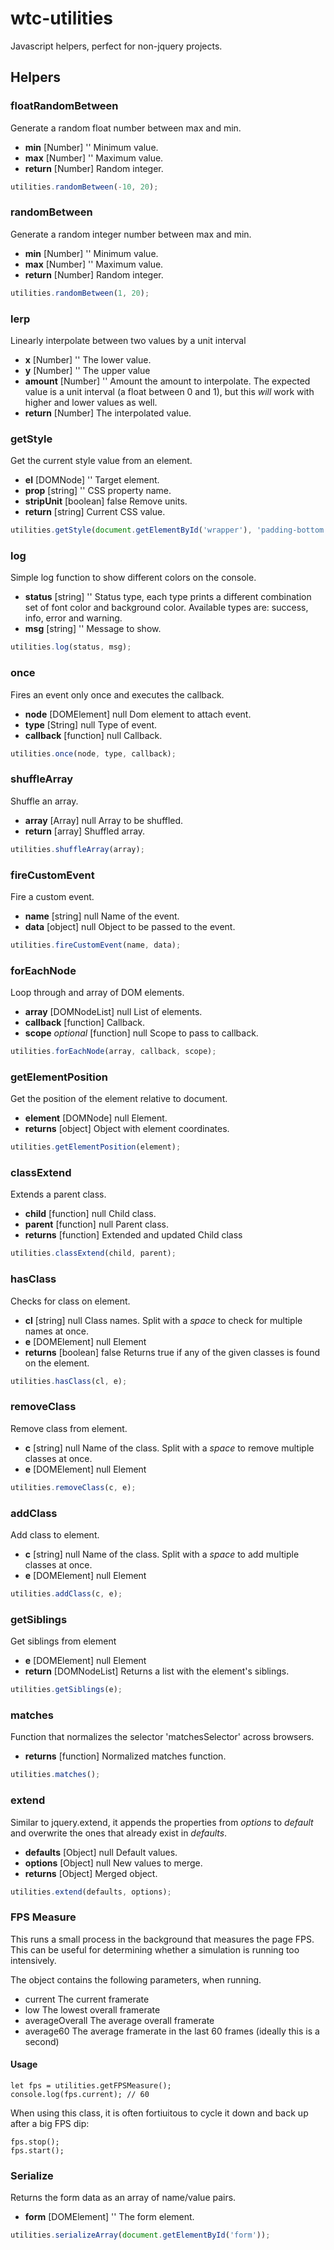 # wtc-utilities
Javascript helpers, perfect for non-jquery projects.
## Helpers
### floatRandomBetween
Generate a random float number between max and min.

* **min** [Number] ''
Minimum value.
* **max** [Number] ''
Maximum value.
* **return** [Number]
Random integer.

```javascript
utilities.randomBetween(-10, 20);
```

### randomBetween
Generate a random integer number between max and min.

* **min** [Number] ''
Minimum value.
* **max** [Number] ''
Maximum value.
* **return** [Number]
Random integer.

```javascript
utilities.randomBetween(1, 20);
```

### lerp
Linearly interpolate between two values by a unit interval

* **x** [Number] ''
The lower value.
* **y** [Number] ''
The upper value
* **amount** [Number] ''
Amount the amount to interpolate. The expected value is a unit interval (a float between 0 and 1), but this *will* work with higher and lower values as well.
* **return** [Number]
The interpolated value.

### getStyle
Get the current style value from an element.

* **el** [DOMNode] ''
Target element.
* **prop** [string] ''
CSS property name.
* **stripUnit** [boolean] false
Remove units.
* **return** [string]
Current CSS value.

```javascript
utilities.getStyle(document.getElementById('wrapper'), 'padding-bottom');
```

### log
Simple log function to show different colors on the console.

* **status** [string] ''
Status type, each type prints a different combination set of font color and background color.
Available types are: success, info, error and warning.
* **msg** [string] ''
Message to show.

```javascript
utilities.log(status, msg);
```

### once
Fires an event only once and executes the callback.
* **node** [DOMElement] null
Dom element to attach event.
* **type** [String] null
Type of event.
* **callback** [function] null
Callback.

```javascript
utilities.once(node, type, callback);
```

### shuffleArray
Shuffle an array.
* **array** [Array] null
Array to be shuffled.
* **return** [array]
Shuffled array.

```javascript
utilities.shuffleArray(array);
```

### fireCustomEvent
Fire a custom event.
* **name** [string] null
Name of the event.
* **data** [object] null
Object to be passed to the event.

```javascript
utilities.fireCustomEvent(name, data);
```

### forEachNode
Loop through and array of DOM elements.
* **array** [DOMNodeList] null
List of elements.
* **callback** [function]
Callback.
* **scope** _optional_ [function] null
Scope to pass to callback.

```javascript
utilities.forEachNode(array, callback, scope);
```

### getElementPosition
Get the position of the element relative to document.
* **element** [DOMNode] null
Element.
* **returns** [object]
Object with element coordinates.

```javascript
utilities.getElementPosition(element);
```

### classExtend
Extends a parent class.
* **child** [function] null
Child class.
* **parent** [function] null
Parent class.
* **returns** [function]
Extended and updated Child class

```javascript
utilities.classExtend(child, parent);
```

### hasClass
Checks for class on element.
* **cl** [string] null
Class names. Split with a _space_ to check for multiple names at once.
* **e** [DOMElement] null
Element
* **returns** [boolean] false
Returns true if any of the given classes is found on the element.

```javascript
utilities.hasClass(cl, e);
```

### removeClass
Remove class from element.
* **c** [string] null
Name of the class. Split with a _space_ to remove multiple classes at once.
* **e** [DOMElement] null
Element

```javascript
utilities.removeClass(c, e);
```

### addClass
Add class to element.
* **c** [string] null
Name of the class. Split with a _space_ to add multiple classes at once.
* **e** [DOMElement] null
Element

```javascript
utilities.addClass(c, e);
```

### getSiblings
Get siblings from element
* **e** [DOMElement]  null
Element
* **return** [DOMNodeList]
Returns a list with the element's siblings.

```javascript
utilities.getSiblings(e);
```

### matches
Function that normalizes the selector 'matchesSelector' across browsers.
* **returns** [function]
Normalized matches function.

```javascript
utilities.matches();
```

### extend
Similar to jquery.extend, it appends the properties from _options_ to _default_ and overwrite the ones that already exist in _defaults_.
* **defaults** [Object] null
Default values.
* **options** [Object] null
New values to merge.
* **returns** [Object]
Merged object.

```javascript
utilities.extend(defaults, options);
```

### FPS Measure
This runs a small process in the background that measures the page FPS. This can be useful for determining whether a simulation is running too intensively.

The object contains the following parameters, when running.

- current
  The current framerate
- low
  The lowest overall framerate
- averageOverall
  The average overall framerate
- average60
  The average framerate in the last 60 frames (ideally this is a second)

#### Usage
```
let fps = utilities.getFPSMeasure();
console.log(fps.current); // 60
```

When using this class, it is often fortiuitous to cycle it down and back up after a big FPS dip:
```
fps.stop();
fps.start();
```

### Serialize
Returns the form data as an array of name/value pairs.

* **form** [DOMElement] ''
The form element.

```javascript
utilities.serializeArray(document.getElementById('form'));
```